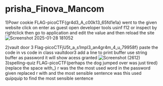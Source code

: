 # prisha_Finova_Mancom
1)Powr cookie
FLAG-picoCTF{gr4d3_A_c00k13_65fd1e1a}
went to the given website
click on enter as guest
open developer tools usinf f12 or inspect by rightclick
then go to application and edit the value and then reload the site
![Screenshot 2025-01-28 181052](https://github.com/user-attachments/assets/4f771db5-5356-42fd-871d-85d5f53c1eca)

2)vault door 3
Flag-picoCTFjU5t_a_s1mpl3_an4gr4m_4_u_79958f}
paste the code in vs code 
in class vaultdoor3 add a line to print buffer
use string buffer as password it will show acess granted
![Screenshot (2612)](https://github.com/user-attachments/assets/e951216e-8907-4244-b515-b6def602bab9)
3)spelling-quiz
FLAG-picoCTF{perhaps the dog jumped over was just tired}(replace the space with_}
r was the the most used word in the password given
replaced r with and the most sensible sentence was this 
used quipquip to find the most sensible sentence








